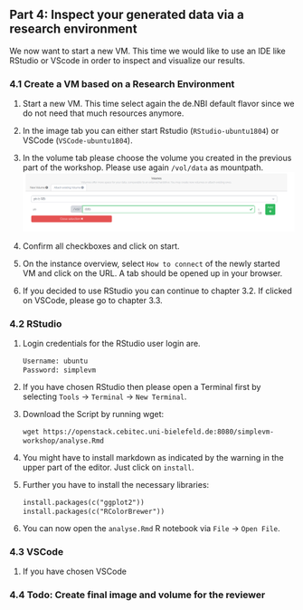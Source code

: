 ## Part 4: Inspect your generated data via a research environment

We now want to start a new VM. This time we would like to use an IDE like RStudio or VScode 
in order to inspect and visualize our results.

### 4.1 Create a VM based on a Research Environment

1. Start a new VM. This time select again the de.NBI default flavor since
   we do not need that much resources anymore.

2. In the image tab you can either start Rstudio (`RStudio-ubuntu1804`) or VSCode (`VSCode-ubuntu1804`).
   
3. In the volume tab please choose the volume you created
   in the previous part of the workshop.
   Please use again `/vol/data` as mountpath.
   ![](figures/reuseVolume.png)

4. Confirm all checkboxes and click on start.

5. On the instance overview, select `How to connect` of the newly started VM 
   and click on the URL. A tab should be opened up in your browser.

6. If you decided to use RStudio you can continue to chapter 3.2. If clicked
   on VSCode, please go to chapter 3.3.

### 4.2 RStudio

1. Login credentials for the RStudio user login are.
   ```
   Username: ubuntu  
   Password: simplevm
   ```

2. If you have chosen RStudio then please open a Terminal first by selecting
   `Tools` -> `Terminal` -> `New Terminal`.

3. Download the Script by running wget:
   ```
   wget https://openstack.cebitec.uni-bielefeld.de:8080/simplevm-workshop/analyse.Rmd
   ```   
   
4. You might have to install markdown as indicated by the warning in the upper
   part of the editor. Just click on `install`.

5. Further you have to install the necessary libraries: 
   ```
   install.packages(c("ggplot2"))
   install.packages(c("RColorBrewer"))
   ```
6. You can now open the `analyse.Rmd` R notebook via `File` -> `Open File`.

### 4.3 VSCode

1. If you have chosen VSCode

### 4.4 Todo: Create final image and volume for the reviewer